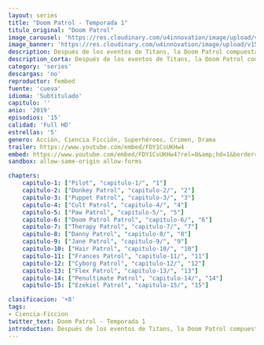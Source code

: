 ```yaml
---
layout: series
title: "Doom Patrol - Temporada 1"
titulo_original: "Doom Patrol"
image_carousel: 'https://res.cloudinary.com/u4innovation/image/upload/v1564118442/doom-patrol-poster-min_axvyuz.jpg'
image_banner: 'https://res.cloudinary.com/u4innovation/image/upload/v1564118443/doom-patrol-banner-min_fds0b1.jpg'
description: Después de los eventos de Titans, la Doom Patrol compuesta por Robotman, Negative Man, Elasti-Woman, y Crazy Jane, y dirigida por el Dr. Niles CaulderChief recibe una misión de Cyborg que no pueden ignorar y cambiará sus vidas.
description_corta: Después de los eventos de Titans, la Doom Patrol compuesta por Robotman, Negative Man, Elasti-Woman, y Crazy Jane, y dirigida por el Dr. Niles CaulderChief recibe una misión de Cyborg que no pueden ignorar y cambiará sus vidas.
category: 'series'
descargas: 'no'
reproductor: fembed
fuente: 'cueva'
idioma: 'Subtitulado'
capitulo: ''
anio: '2019'
episodios: '15'
calidad: 'Full HD'
estrellas: '5'
genero: Acción, Ciencia Ficción, Superhéroes, Crimen, Drama
trailer: https://www.youtube.com/embed/FDY1CsUKHw4
embed: https://www.youtube.com/embed/FDY1CsUKHw4?rel=0&amp;hd=1&border=0&wmode=opaque&enablejsapi=1&modestbranding=1&controls=1&showinfo=1
sandbox: allow-same-origin allow-forms 

chapters:
    capitulo-1: ["Pilot", "capitulo-1/", "1"]
    capitulo-2: ["Donkey Patrol", "capitulo-2/", "2"]
    capitulo-3: ["Puppet Patrol", "capitulo-3/", "3"]
    capitulo-4: ["Cult Patrol", "capitulo-4/", "4"]
    capitulo-5: ["Paw Patrol", "capitulo-5/", "5"]
    capitulo-6: ["Doom Patrol Patrol", "capitulo-6/", "6"]
    capitulo-7: ["Therapy Patrol", "capitulo-7/", "7"]
    capitulo-8: ["Danny Patrol", "capitulo-8/", "8"]
    capitulo-9: ["Jane Patrol", "capitulo-9/", "9"]
    capitulo-10: ["Hair Patrol", "capitulo-10/", "10"]
    capitulo-11: ["Frances Patrol", "capitulo-11/", "11"]
    capitulo-12: ["Cyborg Patrol", "capitulo-12/", "12"]
    capitulo-13: ["Flex Patrol", "capitulo-13/", "13"]
    capitulo-14: ["Penultimate Patrol", "capitulo-14/", "14"]
    capitulo-15: ["Ezekiel Patrol", "capitulo-15/", "15"]

clasificacion: '+8'
tags:
- Ciencia-Ficcion
twitter_text: Doom Patrol - Temporada 1
introduction: Después de los eventos de Titans, la Doom Patrol compuesta por Robotman, Negative Man, Elasti-Woman, y Crazy Jane, y dirigida por el Dr. Niles CaulderChief recibe una misión de Cyborg que no pueden ignorar y cambiará sus vidas.
---
```












